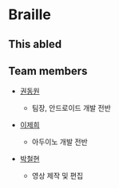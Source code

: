 # Braille
## This abled
## Team members
* [권동원](https://github.com/nicky8209)
	* 팀장, 안드로이드 개발 전반
  
* [이제희](https://github.com/MoonPhile)
	* 아두이노 개발 전반
  
* [박철현](https://github.com/1912-git)
	* 영상 제작 및 편집
  